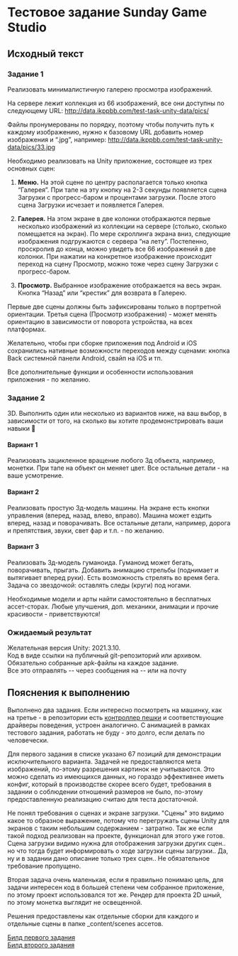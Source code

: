 # Тестовое задание Sunday Game Studio

## Исходный текст

### Задание 1

Реализовать минималистичную галерею просмотра изображений.

На сервере лежит коллекция из 66 изображений, все они доступны по следующему URL:
http://data.ikppbb.com/test-task-unity-data/pics/

Файлы пронумерованы по порядку, поэтому чтобы получить путь к каждому изображению, нужно к базовому URL добавить номер изображения и “.jpg”, например:
http://data.ikppbb.com/test-task-unity-data/pics/33.jpg

Необходимо реализовать на Unity приложение, состоящее из трех основных сцен:

1. __Меню.__ На этой сцене по центру располагается только кнопка “Галерея”. При тапе на эту кнопку на 2-3 секунды появляется сцена Загрузки с прогресс-баром и процентами загрузки. После этого сцена Загрузки исчезает и появляется Галерея.

2. __Галерея.__ На этом экране в две колонки отображаются первые несколько изображений из коллекции на сервере (столько, сколько помещается на экран). По мере скроллинга экрана вниз, следующие изображения подгружаются с сервера “на лету”. Постепенно, проскролив до конца, можно увидеть все 66 изображений в две колонки. При нажатии на конкретное изображение происходит переход на сцену Просмотр, можно тоже через сцену Загрузки с прогресс-баром.  

3. __Просмотр.__ Выбранное изображение отображается на весь экран. Кнопка “Назад” или “крестик” для возврата в Галерею. 

Первые две сцены должны быть зафиксированы только в портретной ориентации. Третья сцена (Просмотр изображения) - может менять ориентацию в зависимости от поворота устройства, на всех платформах.

Желательно, чтобы при сборке приложения под Android и iOS сохранились нативные возможности переходов между сценами: кнопка Back системной панели Android, свайп на iOS и тп.

Все дополнительные функции и особенности использования приложения - по желанию.

### Задание 2

3D. Выполнить один или несколько из вариантов ниже, на ваш выбор, в зависимости от того, на сколько вы хотите продемонстрировать ваши навыки 🙂

#### Вариант 1

Реализовать зацикленное вращение любого 3д объекта, например, монетки. При тапе на объект он меняет цвет. Все остальные детали - на ваше усмотрение.

#### Вариант 2

Реализовать простую 3д-модель машины. На экране есть кнопки управления (вперед, назад, влево, вправо). Машина может ездить вперед, назад и поворачивать. Все остальные детали, например, дорога и препятствия, звуки, свет фар и т.п. - по желанию.

#### Вариант 3

Реализовать 3д-модель гуманоида. Гуманоид может бегать, поворачивать, прыгать. Добавить анимацию стрельбы (поднимает и вытягивает вперед руки). Есть возможность стрелять во время бега. Задача со звездочкой: оставлять следы (круги) под ногами.

Необходимые модели и арты найти самостоятельно в бесплатных ассет-сторах. Любые улучшения, доп. механики, анимации и прочие красивости - приветствуются!

### Ожидаемый результат

Желательная версия Unity: 2021.3.10.  
Код в виде ссылки на публичный git-репозиторий или архивом.  
Обязательно собранные apk-файлы на каждое задание.  
Все это отправлять -- через сообщения на -- или на почту  

## Пояснения к выполнению

Выполнено два задания. Если интересно посмотреть на машинку, как на третье - в репозитории есть [контроллер пешки](https://github.com/KPECTuK/test-bh/blob/main/Assets/BH.Components/CompPawn.cs) и соответствующие драйверы поведения, устроен аналогично. С анимацией в рамках тестового задания, работать не буду - это долго, если делать по человечески.

Для первого задания в списке указано 67 позиций для демонстрации исключительного варианта. Задачей не предоставляются мета изображений, по-этому разрешения картинок не учитываются. Это можно сделать из имеющихся данных, но гораздо эффективнее иметь конфиг, который в производстве скорее всего будет, требования в задании о соблюдении отношений размеров не было, по-этому предоставленную реализацию считаю для теста достаточной.

Не понял требования о сценах и экране загрузки. "Сцены" это видимо какое то образное выражение, потому что перегружать сцены Unity для экранов с таким небольшим содержанием - затратно. Так же если такой подход реализован на проекте, функционал для этого уже готов. Сцена загрузки видимо нужна для отображения загрузки других сцен.. но что тогда будет информировать о ходе загрузки сцены загрузки.. Да, ну и в задании дано описание только трех сцен.. Не обязательное требование пропущено.

Вторая задача очень маленькая, если я правильно понимаю цель, для задачи интересен код в большей степени чем собранное приложение, по этому проект использовался тот же. Рендер для проекта 2D шный, по этому монетка выглядит не освещенной.

Решения предоставлены как отдельные сборки для каждого и отдельные сцены в папке _content/scenes ассетов.

[Билд первого задания](https://github.com/KPECTuK/test-sunday.games/blob/main/.builds/sunday.game.task.01.apk)  
[Билд второго задания](https://github.com/KPECTuK/test-sunday.games/blob/main/.builds/sunday.game.task.02.apk)  
